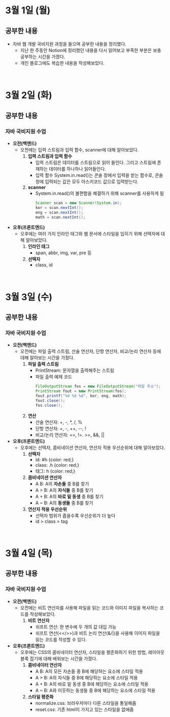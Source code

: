 # 3월 1일 (월)
## 공부한 내용
- 자바 웹 개발 국비지원 과정을 들으며 공부한 내용을 정리했다.
  - 지난 한 주동안 Notion에 정리했던 내용을 다시 읽어보고 부족한 부분은 보충 공부하는 시간을 가졌다.
  - 개인 블로그에도 복습한 내용을 작성해보았다.

<br>

# 3월 2일 (화)
## 공부한 내용
### 자바 국비지원 수업
- **오전(백엔드)**
  - 오전에는 입력 스트림과 입력 함수, scanner에 대해 알아보았다.
    1. **입력 스트림과 입력 함수**
        - 입력 스트림은 데이터를 스트림으로 읽어 들인다. 그리고 스트림에 존재하는 데이터를 하나하나 읽어들인다.
        - 입력 함수 System.in.read()는 콘솔 창에서 입력을 받는 함수로, 콘솔창에 입력되는 값은 모두 아스키코드 값으로 입력받는다.
    2. **scanner**
        - System.in.read()의 불편함을 해결하기 위해 scanner를 사용하게 됨
          ```java
          Scanner scan = new Scanner(System.in);
          kor = scan.nextInt();
          eng = scan.nextInt();
          math = scan.nextInt();
          ```
- **오후(프론트엔드)**
  - 오후에는 여러 가지 인라인 태그와 웹 문서에 스타일을 입히기 위해 선택자에 대해 알아보았다.
      1. **인라인 태그**
          - span, abbr, img, var, pre 등
      2. **선택자**
          - class, id

<br>

# 3월 3일 (수)
## 공부한 내용
### 자바 국비지원 수업
- **오전(백엔드)**
  - 오전에는 파일 출력 스트림, 산술 연산자, 단항 연산자, 비교/논리 연산자 등에 대해 알아보는 시간을 가졌다.
      1. **파일 출력 스트림**
          - PrintStream: 문자열을 출력해주는 스트림
          - 파일 출력 예제 코드
            ```java
            FileOutputStream fos = new FileOutputStream("파일 주소");
            PrintStream fout = new PrintStream(fos);
            fout.printf("%d %d %d", kor, eng, math);
            fout.close();
            fos.close();
            ```
      2. **연산**
          - 산술 연산자: +, -, *, /, %
          - 단항 연산자: +, -, ++, --, !
          - 비교/논리 연산자: ==, !=. >=, &&, ||
- **오후(프론트엔드)**
  - 오후에는 선택자, 콤비네이션 연산자, 연산자 적용 우선순위에 대해 알아보았다.
      1. **선택자**
          - id: #h {color: red;}
          - class: .h {color: red;}
          - 태그: h {color: red;}
      2. **콤비네이션 연산자**
          - A B: A의 **자손들** 중 B를 찾기
          - A > B: A의 **자식들** 중 B를 찾기
          - A + B: A의 **바로 밑 동생** 중 B를 찾기
          - A ~ B: A의 **동생들** 중 B를 찾기
      3. **연산자 적용 우선순위**
          - 선택자 범위가 좁을수록 우선순위가 더 높다
          - id > class > tag

<br>

# 3월 4일 (목)
## 공부한 내용
### 자바 국비지원 수업
- **오전(백엔드)**
  - 오전에는 비트 연산자를 사용해 파일을 읽는 코드와 이미지 파일을 복사하는 코드를 작성해보았다.
       1. **비트 연산자**
            - 쉬프트 연산: 한 변수에 두 개의 값 대입 가능
            - 쉬프트 연산(<</>>)과 비트 논리 연산(&/|)을 사용해 이미지 파일을 읽는 코드를 작성할 수 있다.
- **오후(프론트엔드)** 
  - 오후에는 CSS의 콤비네이터 연산자, 스타일을 평준화하기 위한 방법, 레이아웃 블록 잡기에 대해 배워보는 시간을 가졌다.
      1. **콤비네이터 연산자**
          - A B: A의 모든 자손들 중 B에 해당하는 요소에 스타일 적용
          - A > B: A의 자식들 중 B에 해당하는 요소에 스타일 적용
          - A + B: A의 바로 밑 동생 중 B에 해당하는 요소에 스타일 적용
          - A ~ B: A와 이웃하는 동생들 중 B에 해당하는 요소에 스타일 적용
      2. **스타일 평준화**
          - normalize.css: 브라우저마다 다른 스타일을 통일해줌
          - reset.css: 기존 html이 가지고 있는 스타일을 없애줌
